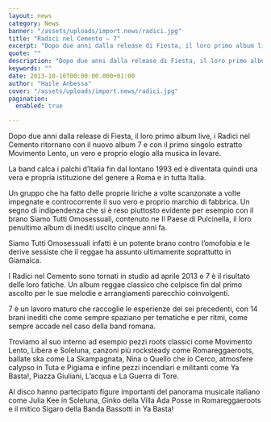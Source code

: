 ```yaml
---
layout: news
category: News
banner: "/assets/uploads/import.news/radici.jpg"
title: "Radici nel Cemento – 7"
excerpt: "Dopo due anni dalla release di Fiesta, il loro primo album live, i Radici nel Cemento ritornano con il nuovo album 7 e con il primo singolo estratto Movimento Lento, un vero e proprio elogio alla musica in levare. La band calca i palchi d’Italia fin dal lontano 1993 ed è diventata quindi una vera [&hellip"
quote: ""
description: "Dopo due anni dalla release di Fiesta, il loro primo album live, i Radici nel Cemento ritornano con il nuovo album 7 e con il primo singolo estratto Movimento Lento, un vero e proprio elogio alla musica in levare. La band calca i palchi d’Italia fin dal lontano 1993 ed è diventata quindi una vera [&hellip"
keywords: ""
date: 2013-10-16T00:00:00.000+01:00
author: "Haile Anbessa"
cover: "/assets/uploads/import.news/radici.jpg"
pagination:
  enabled: true

---
```


Dopo due anni dalla release di Fiesta, il loro primo album live, i Radici nel Cemento ritornano con il nuovo album 7 e con il primo singolo estratto Movimento Lento, un vero e proprio elogio alla musica in levare.

La band calca i palchi d’Italia fin dal lontano 1993 ed è diventata quindi una vera e propria istituzione del genere a Roma e in tutta Italia. 

Un gruppo che ha fatto delle proprie liriche a volte scanzonate a volte impegnate e controcorrente il suo vero e proprio marchio di fabbrica. Un segno di indipendenza che si è reso piuttosto evidente per esempio con il brano Siamo Tutti Omosessuali, contenuto ne Il Paese di Pulcinella, il loro penultimo album di inediti uscito cinque anni fa. 

Siamo Tutti Omosessuali infatti è un potente brano contro l’omofobia e le derive sessiste che il reggae ha assunto ultimamente soprattutto in Giamaica.

I Radici nel Cemento sono tornati in studio ad aprile 2013 e 7 è il risultato delle loro fatiche. Un album reggae classico che colpisce fin dal primo ascolto per le sue melodie e arrangiamenti parecchio coinvolgenti. 

7 è un lavoro maturo che raccoglie le esperienze dei sei precedenti, con 14 brani inediti che come sempre spaziano per tematiche e per ritmi, come sempre accade nel caso della band romana. 

Troviamo al suo interno ad esempio pezzi roots classici come Movimento Lento, Libera e Soleluna, canzoni più rocksteady come Romareggaeroots, ballate ska come La Skampagnata, Nina o Quello che io Cerco, atmosfere calypso in Tuta e Pigiama e infine pezzi incendiari e militanti come Ya Basta!, Piazza Giuliani, L’acqua e La Guerra di Tore.

Al disco hanno partecipato figure importanti del panorama musicale italiano come Julia Kee in Soleluna, Ginko della Villa Ada Posse in Romareggaeroots e il mitico Sigaro della Banda Bassotti in Ya Basta!